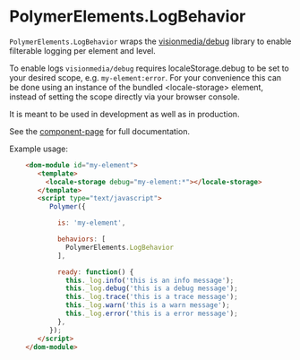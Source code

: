 # PolymerElements.LogBehavior
`PolymerElements.LogBehavior` wraps the [visionmedia/debug](https://github.com/visionmedia/debug) library to
 enable filterable logging per element and level.

 To enable logs `visionmedia/debug` requires localeStorage.debug to be set to your desired scope,
 e.g. `my-element:error`.
 For your convenience this can be done using an instance of the bundled &lt;locale-storage&gt; element, instead of
 setting the scope directly via your browser console.

 It is meant to be used in development as well as in production.
 
 See the [component-page](http://pwasem.github.io/log-behavior/) for full documentation.

 Example usage:

```html
    <dom-module id="my-element">
       <template>
         <locale-storage debug="my-element:*"></locale-storage>
       </template>
       <script type="text/javascript">
          Polymer({

            is: 'my-element',

            behaviors: [
              PolymerElements.LogBehavior
            ],

            ready: function() {
              this._log.info('this is an info message');
              this._log.debug('this is a debug message');
              this._log.trace('this is a trace message');
              this._log.warn('this is a warn message');
              this._log.error('this is a error message');
            },
          });
       </script>
    </dom-module>
```     